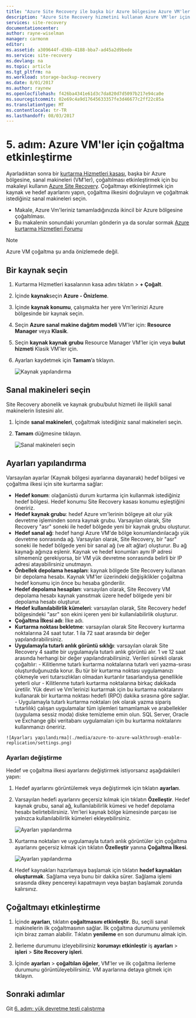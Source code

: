 ```yaml
---
title: "Azure Site Recovery ile başka bir Azure bölgesine Azure VM'ler için çoğaltma etkinleştirme | Microsoft Docs"
description: "Azure Site Recovery hizmetini kullanan Azure VM'ler için başka bir Azure bölgesine çoğaltmayı etkinleştirmek için gereken adımları özetler"
services: site-recovery
documentationcenter: 
author: rayne-wiselman
manager: carmonm
editor: 
ms.assetid: a309644f-d36b-4188-bba7-ad45a2d9bede
ms.service: site-recovery
ms.devlang: na
ms.topic: article
ms.tgt_pltfrm: na
ms.workload: storage-backup-recovery
ms.date: 8/01/2017
ms.author: raynew
ms.openlocfilehash: f426ba4341e61d3c7da820d7d5097b217e94ca0e
ms.sourcegitcommit: 02e69c4a9d17645633357fe3d46677c2ff22c85a
ms.translationtype: MT
ms.contentlocale: tr-TR
ms.lasthandoff: 08/03/2017
---
```

# <a name="step-5-enable-replication-for-azure-vms"></a>5. adım: Azure VM'ler için çoğaltma etkinleştirme


Ayarladıktan sonra bir [kurtarma Hizmetleri kasası](azure-to-azure-walkthrough-vault.md), başka bir Azure bölgesine, sanal makineleri (VM'ler), çoğaltılması etkinleştirmek için bu makaleyi kullanın [Azure Site Recovery](site-recovery-overview.md). Çoğaltmayı etkinleştirmek için kaynak ve hedef ayarlarını yapın, çoğaltma ilkesini doğrulayın ve çoğaltmak istediğiniz sanal makineleri seçin.

- Makale, Azure Vm'leriniz tamamladığınızda ikincil bir Azure bölgesine çoğaltılması.
- Bu makalenin sonundaki yorumları gönderin ya da sorular sormak [Azure kurtarma Hizmetleri Forumu](https://social.msdn.microsoft.com/forums/azure/home?forum=hypervrecovmgr)

>[!NOTE]
>
> Azure VM çoğaltma şu anda önizlemede değil.


## <a name="select-the-source"></a>Bir kaynak seçin 

1. Kurtarma Hizmetleri kasalarının kasa adını tıklatın > **+ Çoğalt**.
2. İçinde **kaynak**seçin **Azure - Önizleme**.
2. İçinde **kaynak konumu**, çalışmakta her yere Vm'lerinizi Azure bölgesinde bir kaynak seçin.
3. Seçin **Azure sanal makine dağıtım modeli** VM'ler için: **Resource Manager** veya **Klasik**.
4. Seçin **kaynak kaynak grubu** Resource Manager VM'ler için veya **bulut hizmeti** Klasik VM'ler için.
5. Ayarları kaydetmek için **Tamam**’a tıklayın.

    ![Kaynak yapılandırma](./media/azure-to-azure-walkthrough-enable-replication/source.png)

## <a name="select-the-vms"></a>Sanal makineleri seçin

Site Recovery abonelik ve kaynak grubu/bulut hizmeti ile ilişkili sanal makinelerin listesini alır.

1. İçinde **sanal makineleri**, çoğaltmak istediğiniz sanal makineleri seçin.
2. **Tamam** düğmesine tıklayın.

    ![Sanal makineleri seçin](./media/azure-to-azure-walkthrough-enable-replication/vms.png)


## <a name="configure-settings"></a>Ayarları yapılandırma

Varsayılan ayarlar (Kaynak bölgesi ayarlarına dayanarak) hedef bölgesi ve çoğaltma ilkesi için site kurtarma sağlar:

   - **Hedef konum**: olağanüstü durum kurtarma için kullanmak istediğiniz hedef bölgesi. Hedef konumu Site Recovery kasası konumu eşleştiğini öneririz.
   - **Hedef kaynak grubu**: hedef Azure vm'lerinin bölgeye ait olur yük devretme işleminden sonra kaynak grubu. Varsayılan olarak, Site Recovery "asr" soneki ile hedef bölgede yeni bir kaynak grubu oluşturur. 
   - **Hedef sanal ağ**: hedef hangi Azure VM'de bölge konumlandırılacağı yük devretme sonrasında ağ. Varsayılan olarak, Site Recovery, bir "asr" soneki ile hedef bölgede yeni bir sanal ağ (ve alt ağlar) oluşturur. Bu ağ kaynağı ağınıza eşlenir. Kaynak ve hedef konumları aynı IP adresi silmemeniz gerekiyorsa, bir VM yük devretme sonrasında belirli bir IP adresi atayabilirsiniz unutmayın. 
   - **Önbellek depolama hesapları**: kaynak bölgede Site Recovery kullanan bir depolama hesabı. Kaynak VM'ler üzerindeki değişiklikler çoğaltma hedef konumu için önce bu hesaba gönderilir. 
   - **Hedef depolama hesapları**: varsayılan olarak, Site Recovery VM depolama hesabı kaynak yansıtmak üzere hedef bölgede yeni bir depolama hesabı oluşturur.
   -  **Hedef kullanılabilirlik kümeleri**: varsayılan olarak, Site Recovery hedef bölgesindeki "asr" son ekini içeren yeni bir kullanılabilirlik oluşturur. 
   - **Çoğaltma İlkesi adı**: İlke adı.
   - **Kurtarma noktası bekletme**: varsayılan olarak Site Recovery kurtarma noktalarına 24 saat tutar. 1 ila 72 saat arasında bir değer yapılandırabilirsiniz.
   - **Uygulamayla tutarlı anlık görüntü sıklığı**: varsayılan olarak Site Recovery 4 saatte bir uygulamayla tutarlı anlık görüntü alır. 1 ve 12 saat arasında herhangi bir değer yapılandırabilirsiniz. Verileri sürekli olarak çoğaltılır:
    - Kilitlenme tutarlı kurtarma noktalarına tutarlı veri yazma-sırası oluşturduğunuzda korur. Bu tür bir kurtarma noktası uygulamanızı çökmeyle veri tutarsızlıkları olmadan kurtarılır tasarlandıysa genellikle yeterli olur
    - Kilitlenme tutarlı kurtarma noktalarına birkaç dakikada üretilir. Yük devri ve Vm'lerinizi kurtarmak için bu kurtarma noktalarını kullanarak bir kurtarma noktası hedefi (RPO) dakika sırasına göre sağlar.
    - Uygulamayla tutarlı kurtarma noktaları (ek olarak yazma sipariş tutarlılık) çalışan uygulamalar tüm işlemleri tamamlamak ve arabellekler (uygulama sessiz moda) diske temizleme emin olun. SQL Server, Oracle ve Exchange gibi veritabanı uygulamaları için bu kurtarma noktalarını kullanmanızı öneririz.
        
    ![Ayarları yapılandırma](./media/azure-to-azure-walkthrough-enable-replication/settings.png)


### <a name="modify-settings"></a>Ayarları değiştirme

Hedef ve çoğaltma ilkesi ayarlarını değiştirmek istiyorsanız aşağıdakileri yapın:

1. Hedef ayarlarını görüntülemek veya değiştirmek için tıklatın **ayarları**.
2. Varsayılan hedefi ayarlarını geçersiz kılmak için tıklatın **Özelleştir**. Hedef kaynak grubu, sanal ağ, kullanılabilirlik kümesi ve hedef depolama hesabı belirtebilirsiniz. Vm'leri kaynak bölge kümesinde parçası ise yalnızca kullanılabilirlik kümeleri ekleyebilirsiniz.

    ![Ayarları yapılandırma](./media/azure-to-azure-walkthrough-enable-replication/customize-target.png)

3. Kurtarma noktaları ve uygulamayla tutarlı anlık görüntüler için çoğaltma ayarlarını geçersiz kılmak için tıklatın **Özelleştir** yanına **Çoğaltma İlkesi**.
 
    ![Ayarları yapılandırma](./media/azure-to-azure-walkthrough-enable-replication/customize-policy.png)

4. Hedef kaynakları hazırlamaya başlamak için tıklatın **hedef kaynakları oluşturmak**. Sağlama veya bunu bir dakika sürer. Sağlama işlemi sırasında dikey pencereyi kapatmayın veya baştan başlamak zorunda kalırsınız.




## <a name="enable-replication"></a>Çoğaltmayı etkinleştirme

1. İçinde **ayarları**, tıklatın **çoğaltmasını etkinleştir**. Bu, seçili sanal makinelerin ilk çoğaltmasının sağlar. İlk çoğaltma durumunu yenilemek için biraz zaman alabilir. Tıklatın **yenileme** en son durumunu almak için.

2. İlerleme durumunu izleyebilirsiniz **korumayı etkinleştir** iş **ayarları** > **işleri** > **Site Recovery işleri**.

3. İçinde **ayarları** > **çoğaltılan öğeler**, VM'ler ve ilk çoğaltma ilerleme durumunu görüntüleyebilirsiniz. VM ayarlarına detaya gitmek için tıklayın.



## <a name="next-steps"></a>Sonraki adımlar

Git [6. adım: yük devretme testi çalıştırma](azure-to-azure-walkthrough-test-failover.md)
